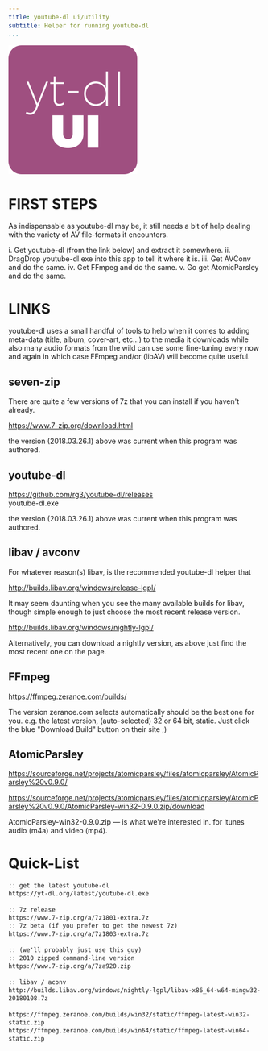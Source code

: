 ```yaml
---
title: youtube-dl ui/utility
subtitle: Helper for running youtube-dl
...
```


![](logo.png)

FIRST STEPS
=========

As indispensable as youtube-dl may be, it still needs a bit of help dealing with the variety of AV file-formats it encounters.

i.   Get youtube-dl (from the link below) and extract it somewhere.
ii.  DragDrop youtube-dl.exe into this app to tell it where it is.
iii. Get AVConv and do the same.
iv.  Get FFmpeg and do the same.
v.   Go get AtomicParsley and do the same.

LINKS
=========

youtube-dl uses a small handful of tools to help when it comes to adding meta-data (title, album, cover-art, etc...) to the media it downloads while also many audio formats from the wild can use some fine-tuning every now and again in which case FFmpeg and/or (libAV) will become quite useful.

seven-zip
--------------

There are quite a few versions of 7z that you can install if you haven't already.

https://www.7-zip.org/download.html

the version (2018.03.26.1) above was current when this program was authored.

youtube-dl
--------------

https://github.com/rg3/youtube-dl/releases  
youtube-dl.exe

the version (2018.03.26.1) above was current when this program was authored.

libav / avconv
--------------

For whatever reason(s) libav, is the recommended youtube-dl helper that

http://builds.libav.org/windows/release-lgpl/

It may seem daunting when you see the many available builds for libav, though simple enough to just choose the most recent release version.

http://builds.libav.org/windows/nightly-lgpl/

Alternatively, you can download a nightly version, as above just find the most recent one on the page.

FFmpeg
--------------

https://ffmpeg.zeranoe.com/builds/

The version zeranoe.com selects automatically should be the best one for you.
e.g. the latest version, (auto-selected) 32 or 64 bit, static.
Just click the blue "Download Build" button on their site ;)

AtomicParsley
--------------

https://sourceforge.net/projects/atomicparsley/files/atomicparsley/AtomicParsley%20v0.9.0/

https://sourceforge.net/projects/atomicparsley/files/atomicparsley/AtomicParsley%20v0.9.0/AtomicParsley-win32-0.9.0.zip/download

AtomicParsley-win32-0.9.0.zip — is what we're interested in.
for itunes audio (m4a) and video (mp4).


Quick-List
==================

```
:: get the latest youtube-dl
https://yt-dl.org/latest/youtube-dl.exe

:: 7z release
https://www.7-zip.org/a/7z1801-extra.7z
:: 7z beta (if you prefer to get the newest 7z)
https://www.7-zip.org/a/7z1803-extra.7z

:: (we'll probably just use this guy)
:: 2010 zipped command-line version
https://www.7-zip.org/a/7za920.zip

:: libav / aconv
http://builds.libav.org/windows/nightly-lgpl/libav-x86_64-w64-mingw32-20180108.7z

https://ffmpeg.zeranoe.com/builds/win32/static/ffmpeg-latest-win32-static.zip
https://ffmpeg.zeranoe.com/builds/win64/static/ffmpeg-latest-win64-static.zip
```
<!-- 
      //http://downloads.sourceforge.net/gnuwin32/wget-1.11.4-1-bin.zip
      //https://sourceforge.net/projects/atomicparsley/files/atomicparsley/AtomicParsley%20v0.9.0/AtomicParsley-win32-0.9.0.zip
      //https://phoenixnap.dl.sourceforge.net/project/atomicparsley/atomicparsley/AtomicParsley%20v0.9.0/AtomicParsley-win32-0.9.0.zip

servers: cytranet, phoenixnap      

//  https://cytranet.dl.sourceforge.net/project/atomicparsley/atomicparsley/AtomicParsley%20v0.9.0/AtomicParsley-win32-0.9.0.zip
//https://phoenixnap.dl.sourceforge.net/project/gnuwin32/wget/1.11.4-1/wget-1.11.4-1-bin.zip

 -->